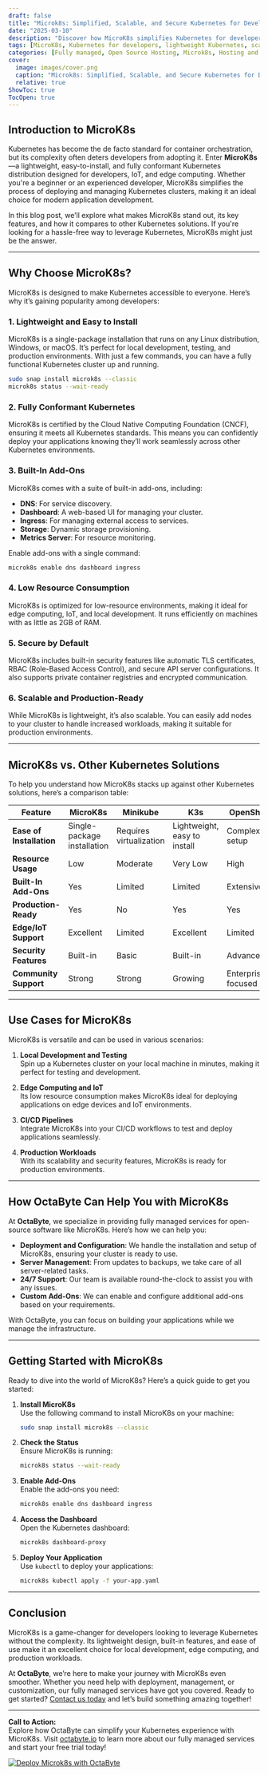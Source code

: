 ```yaml
---
draft: false
title: "Microk8s: Simplified, Scalable, and Secure Kubernetes for Developers"
date: "2025-03-10"
description: "Discover how MicroK8s simplifies Kubernetes for developers, offering a lightweight, scalable, and secure solution for container orchestration. Learn why MicroK8s is the perfect choice for your next project and how it compares to other Kubernetes solutions."
tags: [MicroK8s, Kubernetes for developers, lightweight Kubernetes, scalable Kubernetes, secure Kubernetes, container orchestration, Kubernetes comparison, managed Kubernetes services, open-source Kubernetes, OctaByte managed services]
categories: [Fully managed, Open Source Hosting, Microk8s, Hosting and Infrastructure, Containers]
cover:
  image: images/cover.png
  caption: "Microk8s: Simplified, Scalable, and Secure Kubernetes for Developers"
  relative: true
ShowToc: true
TocOpen: true
---
```



## Introduction to MicroK8s

Kubernetes has become the de facto standard for container orchestration, but its complexity often deters developers from adopting it. Enter **MicroK8s**—a lightweight, easy-to-install, and fully conformant Kubernetes distribution designed for developers, IoT, and edge computing. Whether you're a beginner or an experienced developer, MicroK8s simplifies the process of deploying and managing Kubernetes clusters, making it an ideal choice for modern application development.

In this blog post, we’ll explore what makes MicroK8s stand out, its key features, and how it compares to other Kubernetes solutions. If you're looking for a hassle-free way to leverage Kubernetes, MicroK8s might just be the answer.

---

## Why Choose MicroK8s?

MicroK8s is designed to make Kubernetes accessible to everyone. Here’s why it’s gaining popularity among developers:

### 1. **Lightweight and Easy to Install**
MicroK8s is a single-package installation that runs on any Linux distribution, Windows, or macOS. It’s perfect for local development, testing, and production environments. With just a few commands, you can have a fully functional Kubernetes cluster up and running.

```bash
sudo snap install microk8s --classic
microk8s status --wait-ready
```

### 2. **Fully Conformant Kubernetes**
MicroK8s is certified by the Cloud Native Computing Foundation (CNCF), ensuring it meets all Kubernetes standards. This means you can confidently deploy your applications knowing they’ll work seamlessly across other Kubernetes environments.

### 3. **Built-In Add-Ons**
MicroK8s comes with a suite of built-in add-ons, including:
- **DNS**: For service discovery.
- **Dashboard**: A web-based UI for managing your cluster.
- **Ingress**: For managing external access to services.
- **Storage**: Dynamic storage provisioning.
- **Metrics Server**: For resource monitoring.

Enable add-ons with a single command:
```bash
microk8s enable dns dashboard ingress
```

### 4. **Low Resource Consumption**
MicroK8s is optimized for low-resource environments, making it ideal for edge computing, IoT, and local development. It runs efficiently on machines with as little as 2GB of RAM.

### 5. **Secure by Default**
MicroK8s includes built-in security features like automatic TLS certificates, RBAC (Role-Based Access Control), and secure API server configurations. It also supports private container registries and encrypted communication.

### 6. **Scalable and Production-Ready**
While MicroK8s is lightweight, it’s also scalable. You can easily add nodes to your cluster to handle increased workloads, making it suitable for production environments.

---

## MicroK8s vs. Other Kubernetes Solutions

To help you understand how MicroK8s stacks up against other Kubernetes solutions, here’s a comparison table:

| Feature                | MicroK8s                   | Minikube                  | K3s                       | OpenShift                 |
|------------------------|----------------------------|---------------------------|---------------------------|---------------------------|
| **Ease of Installation** | Single-package installation | Requires virtualization   | Lightweight, easy to install | Complex setup             |
| **Resource Usage**      | Low                        | Moderate                  | Very Low                  | High                      |
| **Built-In Add-Ons**    | Yes                        | Limited                   | Limited                   | Extensive                 |
| **Production-Ready**    | Yes                        | No                        | Yes                       | Yes                       |
| **Edge/IoT Support**    | Excellent                  | Limited                   | Excellent                 | Limited                   |
| **Security Features**   | Built-in                   | Basic                     | Built-in                  | Advanced                  |
| **Community Support**   | Strong                     | Strong                    | Growing                   | Enterprise-focused        |

---

## Use Cases for MicroK8s

MicroK8s is versatile and can be used in various scenarios:

1. **Local Development and Testing**  
   Spin up a Kubernetes cluster on your local machine in minutes, making it perfect for testing and development.

2. **Edge Computing and IoT**  
   Its low resource consumption makes MicroK8s ideal for deploying applications on edge devices and IoT environments.

3. **CI/CD Pipelines**  
   Integrate MicroK8s into your CI/CD workflows to test and deploy applications seamlessly.

4. **Production Workloads**  
   With its scalability and security features, MicroK8s is ready for production environments.

---

## How OctaByte Can Help You with MicroK8s

At **OctaByte**, we specialize in providing fully managed services for open-source software like MicroK8s. Here’s how we can help you:

- **Deployment and Configuration**: We handle the installation and setup of MicroK8s, ensuring your cluster is ready to use.
- **Server Management**: From updates to backups, we take care of all server-related tasks.
- **24/7 Support**: Our team is available round-the-clock to assist you with any issues.
- **Custom Add-Ons**: We can enable and configure additional add-ons based on your requirements.

With OctaByte, you can focus on building your applications while we manage the infrastructure.

---

## Getting Started with MicroK8s

Ready to dive into the world of MicroK8s? Here’s a quick guide to get you started:

1. **Install MicroK8s**  
   Use the following command to install MicroK8s on your machine:
   ```bash
   sudo snap install microk8s --classic
   ```

2. **Check the Status**  
   Ensure MicroK8s is running:
   ```bash
   microk8s status --wait-ready
   ```

3. **Enable Add-Ons**  
   Enable the add-ons you need:
   ```bash
   microk8s enable dns dashboard ingress
   ```

4. **Access the Dashboard**  
   Open the Kubernetes dashboard:
   ```bash
   microk8s dashboard-proxy
   ```

5. **Deploy Your Application**  
   Use `kubectl` to deploy your applications:
   ```bash
   microk8s kubectl apply -f your-app.yaml
   ```

---

## Conclusion

MicroK8s is a game-changer for developers looking to leverage Kubernetes without the complexity. Its lightweight design, built-in features, and ease of use make it an excellent choice for local development, edge computing, and production workloads.

At **OctaByte**, we’re here to make your journey with MicroK8s even smoother. Whether you need help with deployment, management, or customization, our fully managed services have got you covered. Ready to get started? [Contact us today](https://octabyte.io) and let’s build something amazing together!

---

**Call to Action:**  
Explore how OctaByte can simplify your Kubernetes experience with MicroK8s. Visit [octabyte.io](https://octabyte.io) to learn more about our fully managed services and start your free trial today!

[![Deploy Microk8s with OctaByte](/images/deploy-on-octabyte.png)](https://octabyte.io/fully-managed-open-source-services/hosting-and-infrastructure/containers/microk8s)